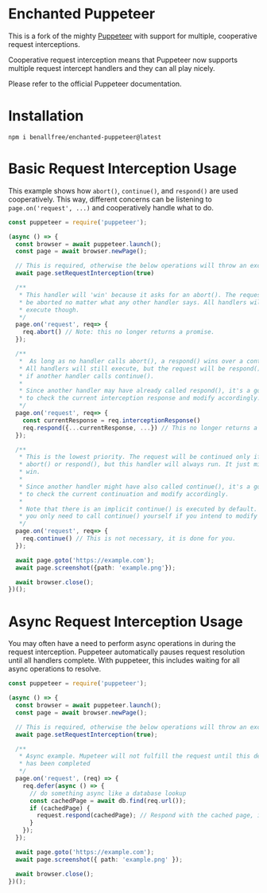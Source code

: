 # Enchanted Puppeteer

This is a fork of the mighty [Puppeteer](https://github.com/puppeteer/puppeteer) with support for multiple, cooperative request
interceptions.

Cooperative request interception means that Puppeteer now supports multiple request intercept handlers and they can all play nicely.

Please refer to the official Puppeteer documentation.

# Installation

```
npm i benallfree/enchanted-puppeteer@latest
```

# Basic Request Interception Usage

This example shows how `abort()`, `continue()`, and `respond()` are used cooperatively. This way, different
concerns can be listening to `page.on('request', ...)` and cooperatively handle what to do.

```typescript
const puppeteer = require('puppeteer');

(async () => {
  const browser = await puppeteer.launch();
  const page = await browser.newPage();

  // This is required, otherwise the below operations will throw an exception.
  await page.setRequestInterception(true)

  /**
   * This handler will 'win' because it asks for an abort(). The request will
   * be aborted no matter what any other handler says. All handlers will still
   * execute though.
   */
  page.on('request', req=> {
    req.abort() // Note: this no longer returns a promise.
  });

  /**
   *  As long as no handler calls abort(), a respond() wins over a continue().
   * All handlers will still execute, but the request will be respond()'d even
   * if another handler calls continue().
   *
   * Since another handler may have already called respond(), it's a good idea
   * to check the current interception response and modify accordingly.
   */
  page.on('request', req=> {
    const currentResponse = req.interceptionResponse()
    req.respond({...currentResponse, ...}) // This no longer returns a promise
  });

  /**
   * This is the lowest priority. The request will be continued only if no
   * abort() or respond(), but this handler will always run. It just might not
   * win.
   *
   * Since another handler might have also called continue(), it's a good idea
   * to check the current continuation and modify accordingly.
   *
   * Note that there is an implicit continue() is executed by default. Therefore,
   * you only need to call continue() yourself if you intend to modify the request.
   */
  page.on('request', req=> {
    req.continue() // This is not necessary, it is done for you.
  });

  await page.goto('https://example.com');
  await page.screenshot({path: 'example.png'});

  await browser.close();
})();
```

# Async Request Interception Usage

You may often have a need to perform async operations in during the request interception. Puppeteer
automatically pauses request resolution until all handlers complete. With puppeteer, this includes
waiting for all async operations to resolve.

```typescript
const puppeteer = require('puppeteer');

(async () => {
  const browser = await puppeteer.launch();
  const page = await browser.newPage();

  // This is required, otherwise the below operations will throw an exception.
  await page.setRequestInterception(true);

  /**
   * Async example. Mupeteer will not fulfill the request until this deferred operation
   * has been completed
   */
  page.on('request', (req) => {
    req.defer(async () => {
      // do something async like a database lookup
      const cachedPage = await db.find(req.url());
      if (cachedPage) {
        request.respond(cachedPage); // Respond with the cached page, if available
      }
    });
  });

  await page.goto('https://example.com');
  await page.screenshot({ path: 'example.png' });

  await browser.close();
})();
```
